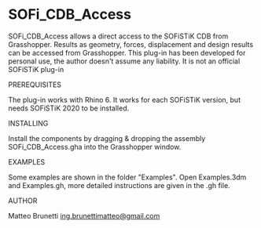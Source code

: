 # SOFi_CDB_Access

SOFi_CDB_Access allows a direct access to the SOFiSTiK CDB from Grasshopper. Results as geometry, forces, displacement and design results can be accessed from Grasshopper. 
This plug-in has been developed for personal use, the author doesn't assume any liability. It is not an official SOFiSTiK plug-in

PREREQUISITES

The plug-in works with Rhino 6. It works for each SOFiSTiK version, but needs SOFiSTiK 2020 to be installed. 

INSTALLING

Install the components by dragging & dropping the assembly SOFi_CDB_Access.gha into the Grasshopper window.

EXAMPLES

Some examples are shown in the folder "Examples". Open Examples.3dm and Examples.gh, more detailed instructions are given in the .gh file.

AUTHOR

Matteo Brunetti
ing.brunettimatteo@gmail.com
